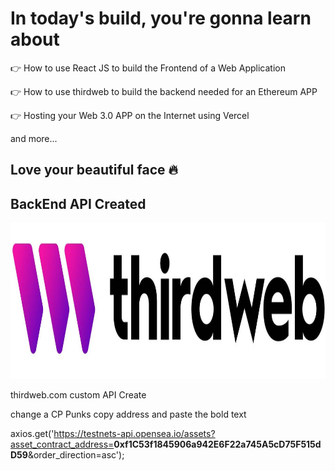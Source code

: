 # In today's build, you're gonna learn about

👉  How to use React JS to build the Frontend of a Web Application

👉  How to use thirdweb to build the backend needed for an Ethereum APP

👉  Hosting your Web 3.0 APP on the Internet using Vercel

and more...

## Love your beautiful face 🔥

## BackEnd API Created

<a href='https://thirdweb.com'><img height='250px' src='./thirdweb-logo.jpg' alt='/'></a>

thirdweb.com custom API Create 

change a CP Punks copy address and paste the bold text


axios.get('https://testnets-api.opensea.io/assets?asset_contract_address=<b>0xf1C53f1845906a942E6F22a745A5cD75F515dD59</b>&order_direction=asc');
